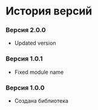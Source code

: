 История версий
==============

### Версия 2.0.0
* Updated version

### Версия 1.0.1
* Fixed module name

### Версия 1.0.0
* Создана библиотека
